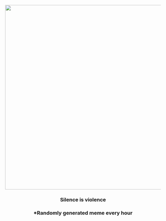 <p align="center">
        <img src="https://i.redd.it/2hov1nuom8b91.jpg" width="600" height="600">
        </p>
        <h3 align="center">Silence is violence</h3>
        <h3 align="center">*Randomly generated meme every hour</h3>
    